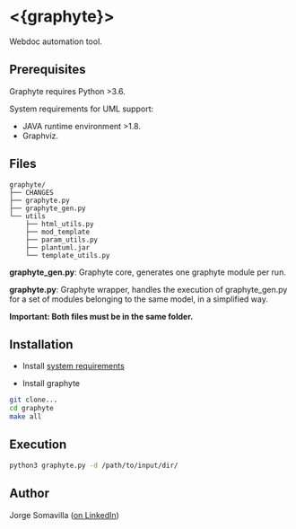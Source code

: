 # <{graphyte}>
Webdoc automation tool.

## Prerequisites

Graphyte requires Python >3.6.

System requirements for UML support:
- JAVA runtime environment >1.8.
- Graphviz.

## Files

```
graphyte/
├── CHANGES
├── graphyte.py
├── graphyte_gen.py
└── utils
    ├── html_utils.py
    ├── mod_template
    ├── param_utils.py
    ├── plantuml.jar
    └── template_utils.py
```

**graphyte_gen.py**: Graphyte core, generates one graphyte module per run.

**graphyte.py**: Graphyte wrapper, handles the execution of graphyte_gen.py for a set of modules belonging to the same model, in a simplified way.

**Important: Both files must be in the same folder.**

## Installation

- Install [system requirements](##-Pre-requirements)

- Install graphyte
``` bash
git clone...
cd graphyte
make all
```

## Execution

``` bash
python3 graphyte.py -d /path/to/input/dir/
```

## Author
Jorge Somavilla ([on LinkedIn](https://www.linkedin.com/in/jsomav/))